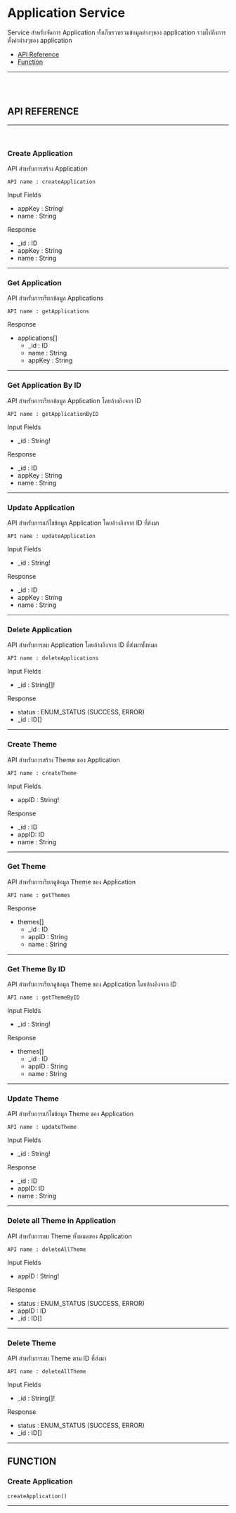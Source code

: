 # Application Service

Service สำหรับจัดการ Application ทั้งเก็บรวบรวมข้อมูลต่างๆของ application รวมไปถึงการตั้งค่าต่างๆของ application

- [API Reference](#api-reference)
- [Function](#function)

---

<br>
<br>

## API REFERENCE
---
<br>

### Create Application

API สำหรับการสร้าง Application

    API name : createApplication

Input Fields

- appKey : String!
- name : String

Response

- \_id : ID
- appKey : String
- name : String

---

### Get Application

API สำหรับการเรียกข้อมูล Applications

    API name : getApplications

Response

- applications[]
  - \_id : ID
  - name : String
  - appKey : String

---

### Get Application By ID

API สำหรับการเรียกข้อมูล Application โดยอ้างอิงจาก ID

    API name : getApplicationByID

Input Fields

- \_id : String!

Response

- \_id : ID
- appKey : String
- name : String

---

### Update Application

API สำหรับการแก้ไขข้อมูล Application โดยอ้างอิงจาก ID ที่ส่งมา

    API name : updateApplication


Input Fields

- \_id : String!

Response

- \_id : ID
- appKey : String
- name : String

---

### Delete Application

API สำหรับการลบ Application โดยอ้างอิงจาก ID ที่ส่งมาทั้งหมด

    API name : deleteApplications

Input Fields

- \_id : String[]!

Response

- status : ENUM_STATUS (SUCCESS, ERROR)
- \_id : ID[]

---

### Create Theme

API สำหรับการสร้าง Theme ของ Application

    API name : createTheme

Input Fields

- appID : String!

Response

- \_id : ID
- appID: ID
- name : String

---

### Get Theme

API สำหรับการเรียกดูข้อมูล Theme ของ Application

    API name : getThemes


Response

- themes[]
  - \_id : ID
  - appID : String
  - name : String

---

### Get Theme By ID

API สำหรับการเรียกดูข้อมูล Theme ของ Application โดยอ้างอิงจาก ID

    API name : getThemeByID

Input Fields

- \_id : String!

Response

- themes[]
  - \_id : ID
  - appID : String
  - name : String

---

### Update Theme

API สำหรับการแก้ไขข้อมูล Theme ของ Application

    API name : updateTheme

Input Fields

- \_id : String!

Response

- \_id : ID
- appID: ID
- name : String

---

### Delete all Theme in Application

API สำหรับการลบ Theme ทั้งหมดของ Application

    API name : deleteAllTheme

Input Fields

- appID : String!

Response

- status : ENUM_STATUS (SUCCESS, ERROR)
- appID : ID
- \_id : ID[]

---

### Delete Theme

API สำหรับการลบ Theme ตาม ID ที่ส่งมา

    API name : deleteAllTheme

Input Fields

- \_id : String[]!

Response

- status : ENUM_STATUS (SUCCESS, ERROR)
- \_id : ID[]

---

## FUNCTION

### Create Application

    createApplication()

---
